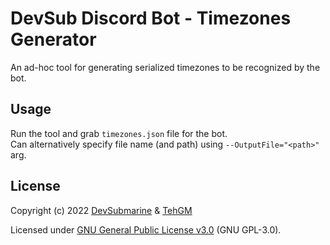 # DevSub Discord Bot - Timezones Generator
An ad-hoc tool for generating serialized timezones to be recognized by the bot.

## Usage
Run the tool and grab `timezones.json` file for the bot.  
Can alternatively specify file name (and path) using `--OutputFile="<path>"` arg.

## License
Copyright (c) 2022 [DevSubmarine](https://github.com/DevSubmarine) & [TehGM](https://github.com/TehGM)

Licensed under [GNU General Public License v3.0](LICENSE) (GNU GPL-3.0).